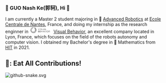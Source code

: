 ### 🐯 GUO Nash Ke(郭轲), Hi 👋
I am currently a Master 2 student majoring in 🤖 [Advanced Robotics](https://www.ec-nantes.fr/study/masters/advanced-robotics-coro-imaro) at [Ecole Centrale de Nantes](https://www.ec-nantes.fr/), France, and doing my internship as the research enginner in <img height="20" src="https://github.com/GUOkekkk/GUOkekkk/blob/main/pics/vb.png"> [Visual Behavior](https://visualbehavior.ai/), an excellent company located in Lyon, France, which focuses on the field of the robots autonomy and computer vision. I obtained my Bachelor's degree in 📖 Mathematics from [HIT](http://en.hit.edu.cn/) in 2021.
## 🐍: Eat All Contributions!
![github-snake.svg](https://github.com/GUOkekkk/GUOkekkk/blob/output/github-contribution-grid-snake.svg)

<!--
**GUOkekkk/GUOkekkk** 🐯is a ✨ _special_ ✨ repository because its `README.md` (this file) appears on your GitHub profile.


Here are some ideas to get you started:

- 🔭 I’m currently working on ...
- 🌱 I’m currently learning ...
- 👯 I’m looking to collaborate on ...
- 🤔 I’m looking for help with ...
- 💬 Ask me about ...
- 📫 How to reach me: ...
- 😄 Pronouns: ...
- ⚡ Fun fact: ...
-->
